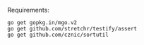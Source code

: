 Requirements:

    go get gopkg.in/mgo.v2
    go get github.com/stretchr/testify/assert
    go get github.com/cznic/sortutil
